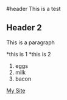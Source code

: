 #header 
This is a test

## Header 2

This is a paragraph

*this is 1
*this is 2

1. eggs
2. milk 
3. bacon

[My Site](http://github.com/avnj1984/gh-pages)
